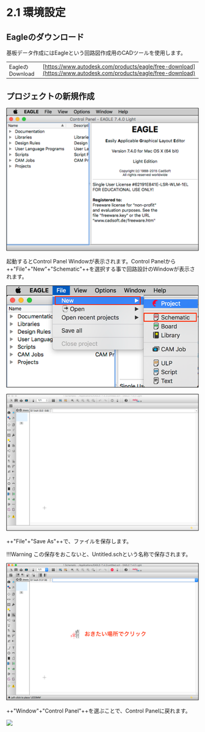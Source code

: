 # 2.1 環境設定

## Eagleのダウンロード

基板データ作成にはEagleという回路図作成用のCADツールを使用します。

|||
|:--|:--|
|EagleのDownload|[https://www.autodesk.com/products/eagle/free-download](https://www.autodesk.com/products/eagle/free-download)|

## プロジェクトの新規作成

![](./img/eagle001.png)

起動するとControl Panel Windowが表示されます。Control Panelから++"File"+"New"+"Schematic"++を選択する事で回路設計のWindowが表示されます。

![](./img/eagle002.png)

![](./img/eagle003.png)

++"File"+"Save As"++で、ファイルを保存します。

!!!Warning
	この保存をおこないと、Untitled.schという名称で保存されます。

![](./img/eagle005.png)

++"Window"+"Control Panel"++を選ぶことで、Control Panelに戻れます。

![](./img/eagle004.png)






